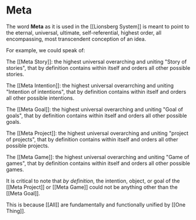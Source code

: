 # Meta

The word **Meta** as it is used in the [[Lionsberg System]] is meant to point to the eternal, universal, ultimate, self-referential, highest order, all encompassing, most transcendent conception of an idea. 

For example, we could speak of:

The [[Meta Story]]: the highest universal overarching and uniting "Story of stories", that by definition contains within itself and orders all other possible stories.

The [[Meta Intention]]: the highest universal overarrching and uniting "Intention of intentions", that by definition contains within itself and orders all other possible intentions.

The [[Meta Goal]]: the highest universal overarching and uniting "Goal of goals", that by definition contains within itself and orders all other possible goals.

The [[Meta Project]]: the highest universal overarching and uniting "project of projects", that by definition contains within itself and orders all other possible projects.

The [[Meta Game]]: the highest universal overarching and uniting "Game of games", that by definition contains within itself and orders all other possible games.

It is critical to note that *by definition*, the intention, object, or goal of the [[Meta Project]] or [[Meta Game]] could not be anything other than the [[Meta Goal]].

This is because [[All]] are fundamentally and functionally unified by [[One Thing]]. 





